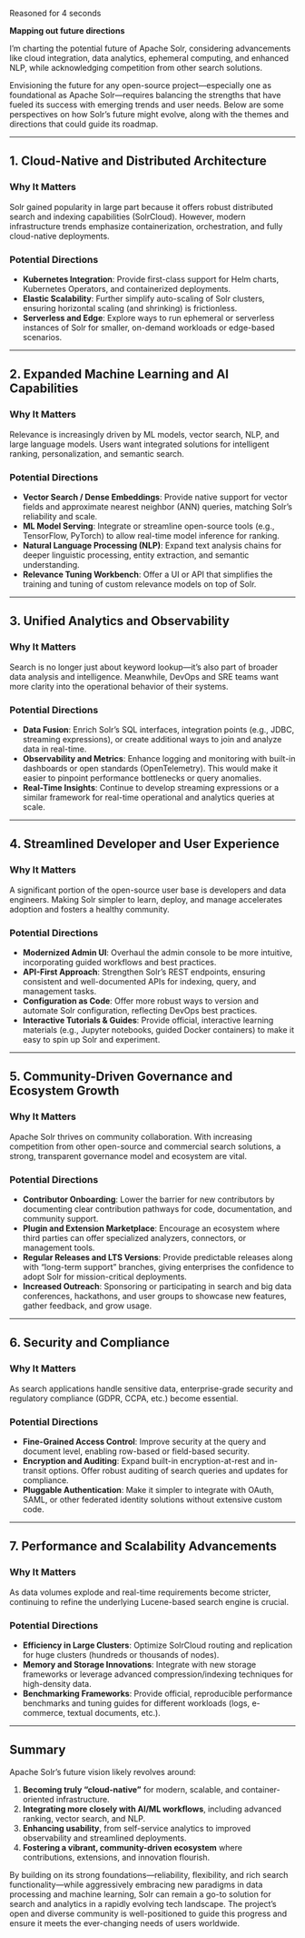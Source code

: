 Reasoned for 4 seconds

**Mapping out future directions**

I’m charting the potential future of Apache Solr, considering advancements like cloud integration, data analytics, ephemeral computing, and enhanced NLP, while acknowledging competition from other search solutions.

Envisioning the future for any open-source project—especially one as foundational as Apache Solr—requires balancing the strengths that have fueled its success with emerging trends and user needs. Below are some perspectives on how Solr’s future might evolve, along with the themes and directions that could guide its roadmap.

---

## **1\. Cloud-Native and Distributed Architecture**

### **Why It Matters**

Solr gained popularity in large part because it offers robust distributed search and indexing capabilities (SolrCloud). However, modern infrastructure trends emphasize containerization, orchestration, and fully cloud-native deployments.

### **Potential Directions**

* **Kubernetes Integration**: Provide first-class support for Helm charts, Kubernetes Operators, and containerized deployments.  
* **Elastic Scalability**: Further simplify auto-scaling of Solr clusters, ensuring horizontal scaling (and shrinking) is frictionless.  
* **Serverless and Edge**: Explore ways to run ephemeral or serverless instances of Solr for smaller, on-demand workloads or edge-based scenarios.

---

## **2\. Expanded Machine Learning and AI Capabilities**

### **Why It Matters**

Relevance is increasingly driven by ML models, vector search, NLP, and large language models. Users want integrated solutions for intelligent ranking, personalization, and semantic search.

### **Potential Directions**

* **Vector Search / Dense Embeddings**: Provide native support for vector fields and approximate nearest neighbor (ANN) queries, matching Solr’s reliability and scale.  
* **ML Model Serving**: Integrate or streamline open-source tools (e.g., TensorFlow, PyTorch) to allow real-time model inference for ranking.  
* **Natural Language Processing (NLP)**: Expand text analysis chains for deeper linguistic processing, entity extraction, and semantic understanding.  
* **Relevance Tuning Workbench**: Offer a UI or API that simplifies the training and tuning of custom relevance models on top of Solr.

---

## **3\. Unified Analytics and Observability**

### **Why It Matters**

Search is no longer just about keyword lookup—it’s also part of broader data analysis and intelligence. Meanwhile, DevOps and SRE teams want more clarity into the operational behavior of their systems.

### **Potential Directions**

* **Data Fusion**: Enrich Solr’s SQL interfaces, integration points (e.g., JDBC, streaming expressions), or create additional ways to join and analyze data in real-time.  
* **Observability and Metrics**: Enhance logging and monitoring with built-in dashboards or open standards (OpenTelemetry). This would make it easier to pinpoint performance bottlenecks or query anomalies.  
* **Real-Time Insights**: Continue to develop streaming expressions or a similar framework for real-time operational and analytics queries at scale.

---

## **4\. Streamlined Developer and User Experience**

### **Why It Matters**

A significant portion of the open-source user base is developers and data engineers. Making Solr simpler to learn, deploy, and manage accelerates adoption and fosters a healthy community.

### **Potential Directions**

* **Modernized Admin UI**: Overhaul the admin console to be more intuitive, incorporating guided workflows and best practices.  
* **API-First Approach**: Strengthen Solr’s REST endpoints, ensuring consistent and well-documented APIs for indexing, query, and management tasks.  
* **Configuration as Code**: Offer more robust ways to version and automate Solr configuration, reflecting DevOps best practices.  
* **Interactive Tutorials & Guides**: Provide official, interactive learning materials (e.g., Jupyter notebooks, guided Docker containers) to make it easy to spin up Solr and experiment.

---

## **5\. Community-Driven Governance and Ecosystem Growth**

### **Why It Matters**

Apache Solr thrives on community collaboration. With increasing competition from other open-source and commercial search solutions, a strong, transparent governance model and ecosystem are vital.

### **Potential Directions**

* **Contributor Onboarding**: Lower the barrier for new contributors by documenting clear contribution pathways for code, documentation, and community support.  
* **Plugin and Extension Marketplace**: Encourage an ecosystem where third parties can offer specialized analyzers, connectors, or management tools.  
* **Regular Releases and LTS Versions**: Provide predictable releases along with “long-term support” branches, giving enterprises the confidence to adopt Solr for mission-critical deployments.  
* **Increased Outreach**: Sponsoring or participating in search and big data conferences, hackathons, and user groups to showcase new features, gather feedback, and grow usage.

---

## **6\. Security and Compliance**

### **Why It Matters**

As search applications handle sensitive data, enterprise-grade security and regulatory compliance (GDPR, CCPA, etc.) become essential.

### **Potential Directions**

* **Fine-Grained Access Control**: Improve security at the query and document level, enabling row-based or field-based security.  
* **Encryption and Auditing**: Expand built-in encryption-at-rest and in-transit options. Offer robust auditing of search queries and updates for compliance.  
* **Pluggable Authentication**: Make it simpler to integrate with OAuth, SAML, or other federated identity solutions without extensive custom code.

---

## **7\. Performance and Scalability Advancements**

### **Why It Matters**

As data volumes explode and real-time requirements become stricter, continuing to refine the underlying Lucene-based search engine is crucial.

### **Potential Directions**

* **Efficiency in Large Clusters**: Optimize SolrCloud routing and replication for huge clusters (hundreds or thousands of nodes).  
* **Memory and Storage Innovations**: Integrate with new storage frameworks or leverage advanced compression/indexing techniques for high-density data.  
* **Benchmarking Frameworks**: Provide official, reproducible performance benchmarks and tuning guides for different workloads (logs, e-commerce, textual documents, etc.).

---

## **Summary**

Apache Solr’s future vision likely revolves around:

1. **Becoming truly “cloud-native”** for modern, scalable, and container-oriented infrastructure.  
2. **Integrating more closely with AI/ML workflows**, including advanced ranking, vector search, and NLP.  
3. **Enhancing usability**, from self-service analytics to improved observability and streamlined deployments.  
4. **Fostering a vibrant, community-driven ecosystem** where contributions, extensions, and innovation flourish.

By building on its strong foundations—reliability, flexibility, and rich search functionality—while aggressively embracing new paradigms in data processing and machine learning, Solr can remain a go-to solution for search and analytics in a rapidly evolving tech landscape. The project’s open and diverse community is well-positioned to guide this progress and ensure it meets the ever-changing needs of users worldwide.

